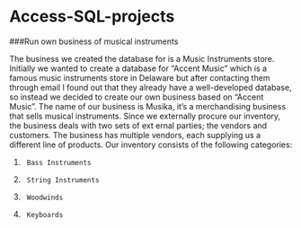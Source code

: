 # Access-SQL-projects
###Run own business of musical instruments


The business we created the database for is a Music Instruments store. Initially we wanted to create a database for “Accent Music” which is a famous music instruments store in Delaware but after contacting them through email I found out that they already have a well-developed database, so instead we decided to create our own business based on “Accent Music”.
The name of our business is Musika, it’s a merchandising business that sells musical instruments. Since we externally procure our inventory, the business deals with two sets of ext
ernal parties; the vendors and customers.  The business has multiple vendors, each supplying us a different line of products.  Our inventory consists of the following categories:
1.      Bass Instruments
2.      String Instruments
3.      Woodwinds
4.      Keyboards
